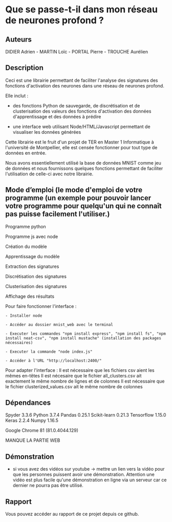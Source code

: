 # Que se passe-t-il dans mon réseau de neurones profond ?
 
## Auteurs
 
DIDIER Adrien - MARTIN Loïc - PORTAL Pierre - TROUCHE Aurélien
 
## Description
 
Ceci est une librairie permettant de faciliter l'analyse des signatures des fonctions d'activation des neurones dans une réseau de neurones profond. 

Elle inclut :

- des fonctions Python de sauvegarde, de discrétisation et de clusterisation des valeurs des fonctions d'activation des données d'apprentissage et des données à prédire

- une interface web utilisant Node/HTML/Javascript permettant de visualiser les données générées

Cette librairie est le fruit d'un projet de TER en Master 1 Informatique à l'université de Montpellier, elle est censée fonctionner pour tout type de données en entrée. 

Nous avons essentiellement utilisé la base de données MNIST comme jeu de données et nous fournissons quelques fonctions permettant de faciliter l'utilisation de celle-ci avec notre librairie.
 
 
 
## Mode d’emploi (le mode d'emploi de votre programme (un exemple pour pouvoir lancer votre programme pour quelqu'un qui ne connaît pas puisse facilement l'utiliser.)
 
Programme python
 
Programme js avec node

Création du modèle

Apprentissage du modèle

Extraction des signatures

Discrétisation des signatures

Clusterisation des signatures

Affichage des résultats
 
 
Pour faire fonctionner l'interface :

	- Installer node
	
	- Accéder au dossier mnist_web avec le terminal
	
	- Executer les commandes "npm install express", "npm install fs", "npm install neat-csv", "npm install mustache" (installation des packages nécessaires)
	
	- Executer la commande "node index.js"
	
	- Accéder à l'URL "http://localhost:2400/"

Pour adapter l'interface :
Il est nécessaire que les fichiers csv aient les mêmes en-têtes
Il est nécesaire que le fichier all_clusters.csv ait exactement le même nombre de lignes et de colonnes
Il est nécessaire que le fichier clusterized_values.csv ait le même nombre de colonnes
 
## Dépendances
 
Spyder 3.3.6
Python 3.7.4
Pandas 0.25.1
Scikit-learn 0.21.3
Tensorflow 1.15.0
Keras 2.2.4
Numpy 1.16.5
 
Google Chrome 81 (81.0.4044.129)

MANQUE LA PARTIE WEB
 
## Démonstration
 
 - si vous avez des vidéos sur youtube -> mettre un lien vers la vidéo pour que les personnes puissent avoir une démonstration. Attention une vidéo est plus facile qu'une démonstration en ligne via un serveur car ce dernier ne pourra pas être utilisé.
 
 
## Rapport
 
Vous pouvez accéder au rapport de ce projet depuis ce github.
 
 

 
 
 
 
 
 
 





